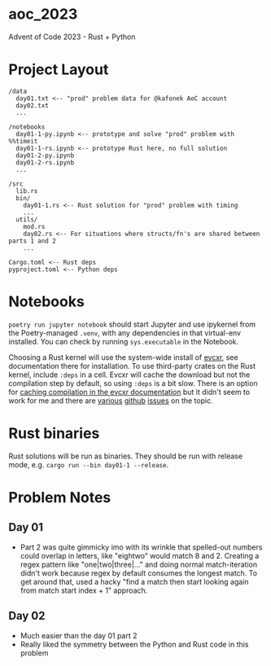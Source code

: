 # aoc_2023

Advent of Code 2023 - Rust + Python

# Project Layout

```
/data
  day01.txt <-- "prod" problem data for @kafonek AoC account
  day02.txt
  ...

/notebooks
  day01-1-py.ipynb <-- prototype and solve "prod" problem with %%timeit
  day01-1-rs.ipynb <-- prototype Rust here, no full solution
  day01-2-py.ipynb
  day01-2-rs.ipynb
  ...

/src
  lib.rs
  bin/
    day01-1.rs <-- Rust solution for "prod" problem with timing
    ...
  utils/ 
    mod.rs
    day02.rs <-- For situations where structs/fn's are shared between parts 1 and 2 
    ...

Cargo.toml <-- Rust deps
pyproject.toml <-- Python deps
```

# Notebooks

`poetry run jupyter notebook` should start Jupyter and use ipykernel from the Poetry-managed `.venv`, with any dependencies in that virtual-env installed. You can check by running `sys.executable` in the Notebook.

Choosing a Rust kernel will use the system-wide install of [evcxr](https://crates.io/crates/evcxr_jupyter), see documentation there for installation. To use third-party crates on the Rust kernel, include `:deps` in a cell. Evcxr will cache the download but not the compilation step by default, so using `:deps` is a bit slow. There is an option for [caching compilation in the evcxr documentation](https://github.com/evcxr/evcxr/blob/main/COMMON.md#caching) but it didn't seem to work for me and there are [various](https://github.com/evcxr/evcxr/issues/218) [github](https://github.com/evcxr/evcxr/issues/304) [issues](https://github.com/evcxr/evcxr/issues/319) on the topic. 

# Rust binaries

Rust solutions will be run as binaries. They should be run with release mode, e.g. `cargo run --bin day01-1 --release`.

# Problem Notes

## Day 01
 - Part 2 was quite gimmicky imo with its wrinkle that spelled-out numbers could overlap in letters, like "eightwo" would match 8 and 2. Creating a regex pattern like "one|two|three|..." and doing normal match-iteration didn't work because regex by default consumes the longest match. To get around that, used a hacky "find a match then start looking again from match start index + 1" approach.

## Day 02
 - Much easier than the day 01 part 2
 - Really liked the symmetry between the Python and Rust code in this problem